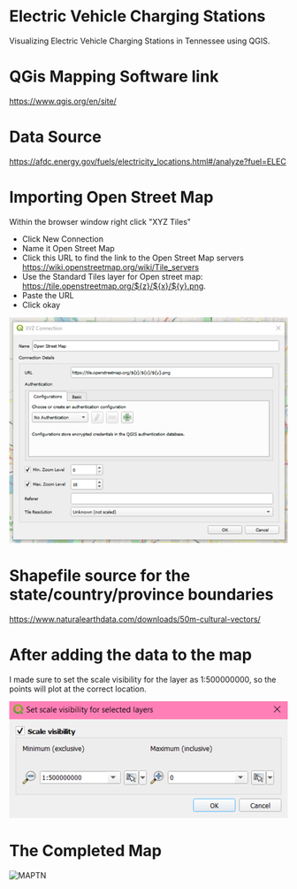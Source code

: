 # Electric Vehicle Charging Stations

Visualizing Electric Vehicle Charging Stations in Tennessee using QGIS.

# QGis Mapping Software link

https://www.qgis.org/en/site/

# Data Source

https://afdc.energy.gov/fuels/electricity_locations.html#/analyze?fuel=ELEC

# Importing Open Street Map
Within the browser window right click "XYZ Tiles"
* Click New Connection
* Name it Open Street Map
* Click this URL to find the link to the Open Street Map servers https://wiki.openstreetmap.org/wiki/Tile_servers
* Use the Standard Tiles layer for Open street map: https://tile.openstreetmap.org/${z}/${x}/${y}.png. 
* Paste the URL
* Click okay

![XYZTileExample](https://github.com/kbvss/ElectricVehChargingStations/blob/main/XYZ%20tile%20example.png?raw=true)


# Shapefile source for the state/country/province boundaries

https://www.naturalearthdata.com/downloads/50m-cultural-vectors/


# After adding the data to the map

I made sure to set the scale visibility for the layer as 1:500000000, so the points will plot at the correct location.

![ScaleVisi](https://github.com/kbvss/ElectricVehChargingStations/blob/main/ScaleVisibility.PNG?raw=true)


# The Completed Map


![MAPTN](https://github.com/kbvss/ElectricVehChargingStations/blob/main/Electric%20Vehicle%20Charging%20stations.png?raw=true)
